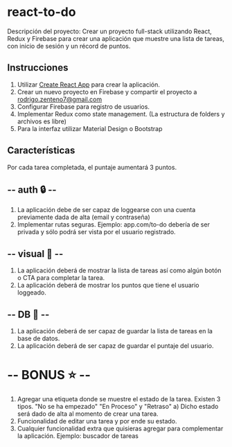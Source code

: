 # react-to-do

Descripción del proyecto: Crear un proyecto full-stack utilizando React, Redux y Firebase para crear una aplicación que muestre una lista de tareas, con inicio de sesión y un récord de puntos.

## Instrucciones

1. Utilizar [Create React App](https://create-react-app.dev/) para crear la aplicación.
2. Crear un nuevo proyecto en Firebase y compartir el proyecto a rodrigo.zenteno7@gmail.com
3. Configurar Firebase para registro de usuarios.
4. Implementar Redux como state management. (La estructura de folders y archivos es libre)
5. Para la interfaz utilizar Material Design o Bootstrap

## Características

Por cada tarea completada, el puntaje aumentará 3 puntos.

## -- auth 🔒 --

1.  La aplicación debe de ser capaz de loggearse con una cuenta previamente dada de alta (email y contraseña)
2.  Implementar rutas seguras. Ejemplo: app.com/to-do debería de ser privada y sólo podrá ser vista por el usuario registrado.

## -- visual 🎨 --

1.  La aplicación deberá de mostrar la lista de tareas así como algún botón o CTA para completar la tarea.
2.  La aplicación deberá de mostrar los puntos que tiene el usuario loggeado.

## -- DB 💾 --

1. La aplicación deberá de ser capaz de guardar la lista de tareas en la base de datos.
2. La aplicación deberá de ser capaz de guardar el puntaje del usuario.

# -- BONUS ⭐️ --

1. Agregar una etiqueta donde se muestre el estado de la tarea. Existen 3 tipos. "No se ha empezado" "En Proceso" y "Retraso"
   a) Dicho estado será dado de alta al momento de crear una tarea.
2. Funcionalidad de editar una tarea y por ende su estado.
3. Cualquier funcionalidad extra que quisieras agregar para complementar la aplicación. Ejemplo: buscador de tareas
